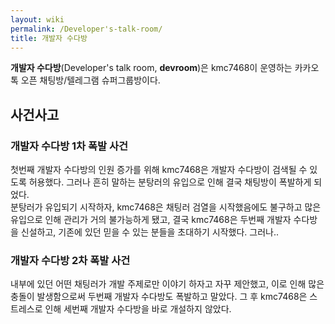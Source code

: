 ```yaml
---
layout: wiki
permalink: /Developer's-talk-room/
title: 개발자 수다방
---
```


**개발자 수다방**(Developer's talk room, **devroom**)은 kmc7468이 운영하는 카카오톡 오픈 채팅방/텔레그램 슈퍼그룹방이다.

## 사건사고
### 개발자 수다방 1차 폭발 사건
첫번째 개발자 수다방의 인원 증가를 위해 kmc7468은 개발자 수다방이 검색될 수 있도록 허용했다. 그러나 흔히 말하는 분탕러의 유입으로 인해 결국 채팅방이 폭발하게 되었다.<br>
분탕러가 유입되기 시작하자, kmc7468은 채팅러 검열을 시작했음에도 불구하고 많은 유입으로 인해 관리가 거의 불가능하게 됐고, 결국 kmc7468은 두번째 개발자 수다방을 신설하고, 기존에 있던 믿을 수 있는 분들을 초대하기 시작했다. 그러나..

### 개발자 수다방 2차 폭발 사건
내부에 있던 어떤 채팅러가 개발 주제로만 이야기 하자고 자꾸 제안했고, 이로 인해 많은 충돌이 발생함으로써 두번째 개발자 수다방도 폭발하고 말았다. 그 후 kmc7468은 스트레스로 인해 세번째 개발자 수다방을 바로 개설하지 않았다.
